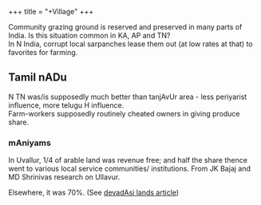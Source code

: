 +++
title = "+Village"
+++


Community grazing ground is reserved and preserved in many parts of India. Is this situation common in KA, AP and TN?  
In N India, corrupt local sarpanches lease them out (at low rates at that) to favorites for farming.

## Tamil nADu
N TN was/is supposedly much better than tanjAvUr area - less periyarist influence, more telugu H influence.  
Farm-workers supposedly routinely cheated owners in giving produce share.

### mAniyams
In Uvallur, 1/4 of arable land was revenue free; and half the share thence went to various local service communities/ institutions.  From JK Bajaj and MD Shrinivas research on Ullavur. 

Elsewhere, it was 70%. (See [devadAsi lands article](/notes/sapiens/branches/Aryan/satem/indo-iranian/indo-aryan/jAti-varNa-practice/v2/persons/misc_v1-origin/brit-age/articles/devadAsI-lands))